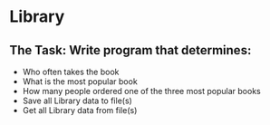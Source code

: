 # Library #

## The Task: Write program that determines: ##

* Who often takes the book
* What is the most popular book
* How many people ordered one of the three most popular books
* Save all Library data to file(s)
* Get all Library data from file(s)